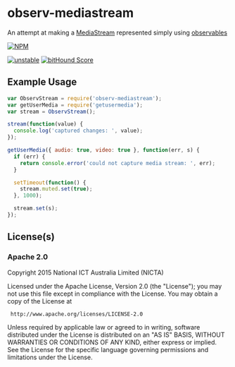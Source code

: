 # observ-mediastream

An attempt at making a [MediaStream](http://www.w3.org/TR/mediacapture-streams/#mediastream)
represented simply using [observables](https://github.com/Raynos/observ)


[![NPM](https://nodei.co/npm/observ-mediastream.png)](https://nodei.co/npm/observ-mediastream/)

[![unstable](https://img.shields.io/badge/stability-unstable-yellowgreen.svg)](https://github.com/dominictarr/stability#unstable) [![bitHound Score](https://www.bithound.io/github/rtc-io/observ-mediastream/badges/score.svg)](https://www.bithound.io/github/rtc-io/observ-mediastream) 

## Example Usage

```js
var ObservStream = require('observ-mediastream');
var getUserMedia = require('getusermedia');
var stream = ObservStream();

stream(function(value) {
  console.log('captured changes: ', value);
});

getUserMedia({ audio: true, video: true }, function(err, s) {
  if (err) {
    return console.error('could not capture media stream: ', err);
  }

  setTimeout(function() {
    stream.muted.set(true);
  }, 1000);

  stream.set(s);
});

```

## License(s)

### Apache 2.0

Copyright 2015 National ICT Australia Limited (NICTA)

   Licensed under the Apache License, Version 2.0 (the "License");
   you may not use this file except in compliance with the License.
   You may obtain a copy of the License at

     http://www.apache.org/licenses/LICENSE-2.0

   Unless required by applicable law or agreed to in writing, software
   distributed under the License is distributed on an "AS IS" BASIS,
   WITHOUT WARRANTIES OR CONDITIONS OF ANY KIND, either express or implied.
   See the License for the specific language governing permissions and
   limitations under the License.
